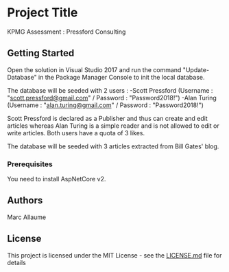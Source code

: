 ﻿# Project Title

KPMG Assessment : Pressford Consulting

## Getting Started

Open the solution in Visual Studio 2017 and run the command "Update-Database" in the Package Manager Console to init the local database.

The database will be seeded with 2 users :
-Scott Pressford (Username : "scott.pressford@gmail.com" / Password : "Password2018!")
-Alan Turing (Username : "alan.turing@gmail.com" / Password : "Password2018!")

Scott Pressford is declared as a Publisher and thus can create and edit articles whereas Alan Turing is a simple reader and is not allowed
to edit or write articles. Both users have a quota of 3 likes.

The database will be seeded with 3 articles extracted from Bill Gates' blog.

### Prerequisites

You need to install AspNetCore v2.

## Authors

Marc Allaume

## License

This project is licensed under the MIT License - see the [LICENSE.md](LICENSE.md) file for details